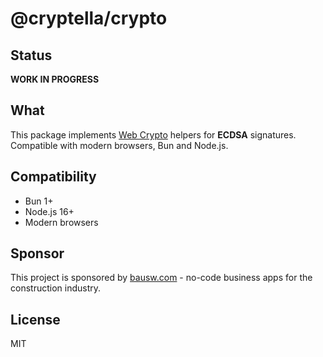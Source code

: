 # @cryptella/crypto

## Status

__WORK IN PROGRESS__

## What

This package implements [Web Crypto](https://developer.mozilla.org/en-US/docs/Web/API/Web_Crypto_API) helpers for __ECDSA__ signatures. Compatible with modern browsers, Bun and Node.js.

## Compatibility

- Bun 1+
- Node.js 16+
- Modern browsers

## Sponsor

This project is sponsored by [bausw.com](https://bausw.com/) - no-code business apps for the construction industry.

## License

MIT
